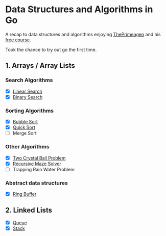 # Data Structures and Algorithms in Go

A recap to data structures and algorithms enjoying [ThePrimeagen](https://github.com/ThePrimeagen) and his [free course](https://frontendmasters.com/courses/algorithms/).

Took the chance to try out go the first time.

## 1. Arrays / Array Lists

### Search Algorithms

- [x] [Linear Search](./arrays/linearsearch.go)
- [x] [Binary Search](./arrays/binarysearch.go)

### Sorting Algorithms

- [x] [Bubble Sort](./arrays/bubblesort.go)
- [x] [Quick Sort](./arrays/quicksort.go)
- [ ] Merge Sort

### Other Algorithms

- [x] [Two Crystal Ball Problem](./arrays/bubblesort.go)
- [x] [Recursive Maze Solver](./arrays/mazesolver.go)
- [ ] Trapping Rain Water Problem

### Abstract data structures

- [x] [Ring Buffer](./arrays/ringbuffer.go)

## 2. Linked Lists

- [x] [Queue](./lists/queue.go)
- [x] [Stack](./lists/stack.go)
